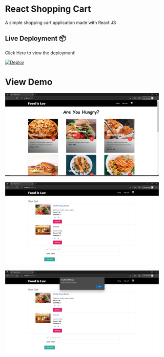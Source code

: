 # React Shopping Cart

A simple shopping cart application made with React JS

## Live Deployment 📦 

 Click Here to view the deployment!
 
 [![Deploy](https://img.icons8.com/color/48/000000/launched-rocket--v2.png)](https://reactcartapp.netlify.app/)
 
<h1>View Demo</h1>
<p align="center">
  <img src="1.png" alt="1" /><br/><br/>
  <img src="2.png" alt="2" /><br/><br/>
  <img src="3.png" alt="3" /><br/><br/>
</p>

